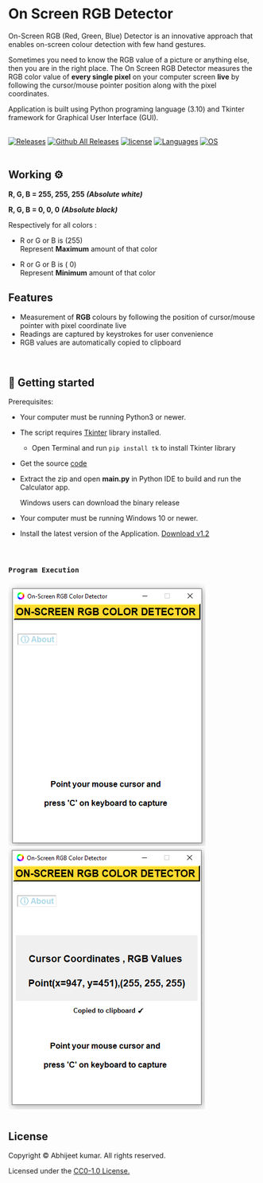 # On Screen RGB Detector
On-Screen RGB (Red, Green, Blue) Detector is an innovative approach that enables on-screen colour detection with few hand gestures.


Sometimes you need to know the RGB value of a picture or anything else, then you are in the right place.
The On Screen RGB Detector measures the RGB color value of **every single pixel** on your computer screen **live** by following the cursor/mouse pointer position along with the pixel coordinates.</br>
 
Application is built using Python programing language (3.10) and Tkinter framework for Graphical User Interface (GUI).
</br>
</br>

<!-- Badge section -->
[![Releases](https://img.shields.io/badge/Github-Releases-blue)](https://github.com/Abhijeetbyte/On-Screen-RGB-Detector/releases)
[![Github All Releases](https://img.shields.io/github/downloads/Abhijeetbyte/On-Screen-RGB-Detector/total?label=Downloads)](https://github.com/4BH1J337/On-Screen-RGB-Detector/releases/download/v1.2/On-Screen.RGB.Detector_setup.exe)
[![license](https://img.shields.io/github/license/Abhijeetbyte/On-Screen-RGB-Detector?label=License)](LICENSE)
[![Languages](https://img.shields.io/badge/Python-FFD43B?&logo=python&logoColor=blue)](main.py)
[![OS](https://img.shields.io/badge/Windows-0078D6?&logo=windows&logoColor=white)](README.md)
</br>
</br>


## Working ⚙️

**R, G, B = 255, 255, 255**  ***(Absolute white)***</br>

**R, G, B =    0,    0,    0**  ***(Absolute black)***</br>

Respectively for all colors :
* R or G or B is (255)</br>
Represent **Maximum** amount of that color</br>

* R or G or B is (  0)</br>
 Represent **Minimum** amount of that color</br>


## Features
* Measurement of **RGB** colours by following the position of cursor/mouse pointer with pixel coordinate live
* Readings are captured by keystrokes for user convenience
* RGB values are automatically copied to clipboard
</br>

## 🚀 Getting started

Prerequisites:

* Your computer must be running Python3 or newer.
* The script requires [Tkinter](https://docs.python.org/3/library/tkinter.html) library installed. </br>
   - Open Terminal and run `pip install tk` to install Tkinter library </br>
* Get the source [code](https://github.com/Abhijeetbyte/On-Screen-RGB-Detector/archive/refs/heads/main.zip)

* Extract the zip and open <b> main.py</b> in Python IDE to build and run the Calculator app.</br>
 
 
  Windows users can download the binary release
 
* Your computer must be running Windows 10 or newer.
* Install the latest version of the Application. [Download v1.2](https://github.com/4BH1J337/On-Screen-RGB-Detector/releases/download/v1.2/On-Screen.RGB.Detector_setup.exe)

</br>

### `Program Execution` 

![Running](Images/opening.png)
![input-output](Images/captured-value.png)
#
## License

Copyright © Abhijeet kumar. All rights reserved.

Licensed under the [CC0-1.0 License.](LICENSE)

